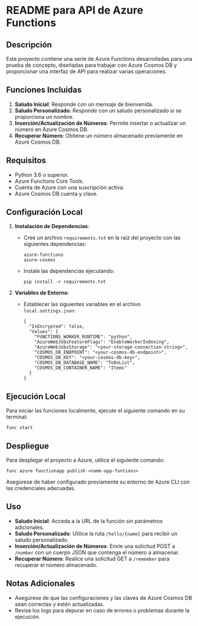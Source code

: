 # README para API de Azure Functions

## Descripción
Este proyecto contiene una serie de Azure Functions desarrolladas para una prueba de concepto, diseñadas para trabajar con Azure Cosmos DB y proporcionar una interfaz de API para realizar varias operaciones.

## Funciones Incluidas
1. **Saludo Inicial**: Responde con un mensaje de bienvenida.
2. **Saludo Personalizado**: Responde con un saludo personalizado si se proporciona un nombre.
3. **Inserción/Actualización de Números**: Permite insertar o actualizar un número en Azure Cosmos DB.
4. **Recuperar Número**: Obtiene un número almacenado previamente en Azure Cosmos DB.

## Requisitos
- Python 3.6 o superior.
- Azure Functions Core Tools.
- Cuenta de Azure con una suscripción activa.
- Azure Cosmos DB cuenta y clave.

## Configuración Local
1. **Instalación de Dependencias**:
   - Cree un archivo `requirements.txt` en la raíz del proyecto con las siguientes dependencias:
     ```
     azure-functions
     azure-cosmos
     ```
   - Instale las dependencias ejecutando:
     ```
     pip install -r requirements.txt
     ```

2. **Variables de Entorno**:
   - Establecer las siguientes variables en el archivo `local.settings.json`:
     ```
     {
       "IsEncrypted": false,
       "Values": {
         "FUNCTIONS_WORKER_RUNTIME": "python",
         "AzureWebJobsFeatureFlags": "EnableWorkerIndexing",
         "AzureWebJobsStorage": "<your-storage-connection-string>",
         "COSMOS_DB_ENDPOINT": "<your-cosmos-db-endpoint>",
         "COSMOS_DB_KEY": "<your-cosmos-db-key>",
         "COSMOS_DB_DATABASE_NAME": "ToDoList",
         "COSMOS_DB_CONTAINER_NAME": "Items"
       }
     }
     ```

## Ejecución Local
Para iniciar las funciones localmente, ejecute el siguiente comando en su terminal:
```
func start
```

## Despliegue
Para desplegar el proyecto a Azure, utilice el siguiente comando:
```
func azure functionapp publish <name-app-funtions>
```
Asegúrese de haber configurado previamente su entorno de Azure CLI con las credenciales adecuadas.

## Uso
- **Saludo Inicial**: Acceda a la URL de la función sin parámetros adicionales.
- **Saludo Personalizado**: Utilice la ruta `/hello/{name}` para recibir un saludo personalizado.
- **Inserción/Actualización de Números**: Envíe una solicitud POST a `/number` con un cuerpo JSON que contenga el número a almacenar.
- **Recuperar Número**: Realice una solicitud GET a `/remember` para recuperar el número almacenado.

## Notas Adicionales
- Asegúrese de que las configuraciones y las claves de Azure Cosmos DB sean correctas y estén actualizadas.
- Revise los logs para depurar en caso de errores o problemas durante la ejecución.